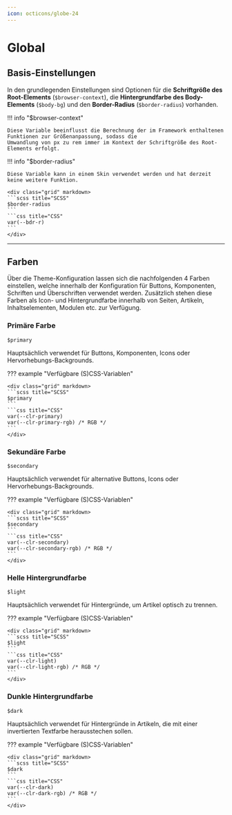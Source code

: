 ```yaml
---
icon: octicons/globe-24
---
```


# Global

## Basis-Einstellungen

In den grundlegenden Einstellungen sind Optionen für die **Schriftgröße des Root-Elements** (`$browser-context`), die
**Hintergrundfarbe des Body-Elements** (`$body-bg`) und den **Border-Radius** (`$border-radius`) vorhanden.

!!! info "$browser-context"

    Diese Variable beeinflusst die Berechnung der im Framework enthaltenen Funktionen zur Größenanpassung, sodass die
    Umwandlung von px zu rem immer im Kontext der Schriftgröße des Root-Elements erfolgt.

!!! info "$border-radius"

    Diese Variable kann in einem Skin verwendet werden und hat derzeit keine weitere Funktion.

    <div class="grid" markdown>
    ```scss title="SCSS"
    $border-radius
    ```
    ```css title="CSS"
    var(--bdr-r)
    ```
    </div>

---

## Farben

Über die Theme-Konfiguration lassen sich die nachfolgenden 4 Farben einstellen, welche innerhalb der Konfiguration für
Buttons, Komponenten, Schriften und Überschriften verwendet werden. Zusätzlich stehen diese Farben als Icon- und
Hintergrundfarbe innerhalb von Seiten, Artikeln, Inhaltselementen, Modulen etc. zur Verfügung.

### Primäre Farbe

`$primary`

Hauptsächlich verwendet für Buttons, Komponenten, Icons oder Hervorhebungs-Backgrounds.

??? example "Verfügbare (S)CSS-Variablen"

    <div class="grid" markdown>
    ```scss title="SCSS"
    $primary
    ```
    ```css title="CSS"
    var(--clr-primary)
    var(--clr-primary-rgb) /* RGB */
    ```
    </div>

### Sekundäre Farbe

`$secondary`

Hauptsächlich verwendet für alternative Buttons, Icons oder Hervorhebungs-Backgrounds.

??? example "Verfügbare (S)CSS-Variablen"

    <div class="grid" markdown>
    ```scss title="SCSS"
    $secondary
    ```
    ```css title="CSS"
    var(--clr-secondary)
    var(--clr-secondary-rgb) /* RGB */
    ```
    </div>

### Helle Hintergrundfarbe

`$light`

Hauptsächlich verwendet für Hintergründe, um Artikel optisch zu trennen.

??? example "Verfügbare (S)CSS-Variablen"

    <div class="grid" markdown>
    ```scss title="SCSS"
    $light
    ```
    ```css title="CSS"
    var(--clr-light)
    var(--clr-light-rgb) /* RGB */
    ```
    </div>

### Dunkle Hintergrundfarbe

`$dark`

Hauptsächlich verwendet für Hintergründe in Artikeln, die mit einer invertierten Textfarbe herausstechen sollen.

??? example "Verfügbare (S)CSS-Variablen"

    <div class="grid" markdown>
    ```scss title="SCSS"
    $dark
    ```
    ```css title="CSS"
    var(--clr-dark)
    var(--clr-dark-rgb) /* RGB */
    ```
    </div>
